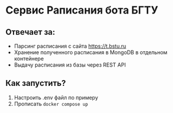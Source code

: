 # Сервис Раписания бота БГТУ
## Отвечает за:
- Парсинг расписания с сайта https://t.bstu.ru
- Хранение полученного расписания в MongoDB в отдельном контейнере
- Выдачу расписания из базы через REST API

## Как запустить?
1) Настроить .env файл по примеру
2) Прописать `docker compose up`
